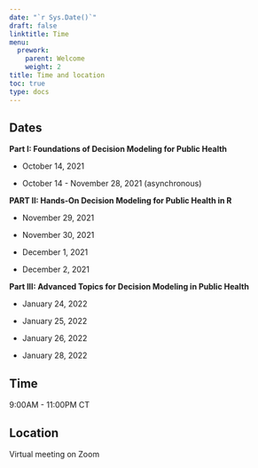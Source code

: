 ```yaml
---
date: "`r Sys.Date()`"
draft: false
linktitle: Time
menu:
  prework:
    parent: Welcome
    weight: 2
title: Time and location
toc: true
type: docs
---
```


## Dates

**Part I: Foundations of Decision Modeling for Public Health**

- October 14, 2021

- October 14 - November 28, 2021 (asynchronous)

**PART II: Hands-On Decision Modeling for Public Health in R**

- November 29, 2021

- November 30, 2021

- December 1, 2021

- December 2, 2021

**Part III: Advanced Topics for Decision Modeling in Public Health**

- January 24, 2022

- January 25, 2022

- January 26, 2022

- January 28, 2022

## Time

9:00AM - 11:00PM CT

## Location

Virtual meeting on Zoom


